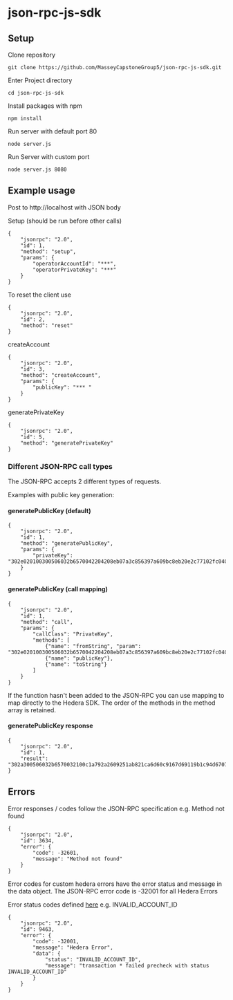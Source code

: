 # json-rpc-js-sdk

## Setup

Clone repository

    git clone https://github.com/MasseyCapstoneGroup5/json-rpc-js-sdk.git

Enter Project directory

    cd json-rpc-js-sdk

Install packages with npm

    npm install

Run server with default port 80

    node server.js

Run Server with custom port

    node server.js 8080


## Example usage

Post to http://localhost with JSON body

Setup (should be run before other calls)

    {
        "jsonrpc": "2.0",
        "id": 1,
        "method": "setup",
        "params": {
            "operatorAccountId": "***",
            "operatorPrivateKey": "***"
        }
    }

To reset the client use

    {
        "jsonrpc": "2.0",
        "id": 2,
        "method": "reset"
    }

createAccount

    {
        "jsonrpc": "2.0",
        "id": 3,
        "method": "createAccount",
        "params": {
            "publicKey": "*** "
        }
    }

generatePrivateKey

    {
        "jsonrpc": "2.0",
        "id": 5,
        "method": "generatePrivateKey"
    }


### Different JSON-RPC call types
The JSON-RPC accepts 2 different types of requests.

Examples with public key generation:


#### generatePublicKey (default)
    {
        "jsonrpc": "2.0",
        "id": 1,
        "method": "generatePublicKey",
        "params": {
            "privateKey": "302e020100300506032b6570042204208eb07a3c856397a609bc8eb20e2c77102fc0403b418ca50380a3a29f2747a796"
        }
    }
#### generatePublicKey (call mapping)
    {
        "jsonrpc": "2.0",
        "id": 1,
        "method": "call",
        "params": {
            "callClass": "PrivateKey",
            "methods": [
                {"name": "fromString", "param": "302e020100300506032b6570042204208eb07a3c856397a609bc8eb20e2c77102fc0403b418ca50380a3a29f2747a796"},
                {"name": "publicKey"},
                {"name": "toString"}
            ]
        }
    }
If the function hasn't been added to the JSON-RPC you can use mapping to map directly to the Hedera SDK.
The order of the methods in the method array is retained.

#### generatePublicKey response
    {
        "jsonrpc": "2.0",
        "id": 1,
        "result": "302a300506032b6570032100c1a792a2609251ab821ca6d60c9167d69119b1c94d67075bd74604d9b1d31872"
    }

## Errors
Error responses / codes follow the JSON-RPC specification e.g. Method not found 

    {
        "jsonrpc": "2.0",
        "id": 3634,
        "error": {
            "code": -32601,
            "message": "Method not found"
        }
    }

Error codes for custom hedera errors have the error status and message in the data object.
The JSON-RPC error code is -32001 for all Hedera Errors

Error status codes defined [here](https://github.com/hashgraph/hedera-protobufs/blob/main/services/response_code.proto)
e.g. INVALID_ACCOUNT_ID

    {
        "jsonrpc": "2.0",
        "id": 9463,
        "error": {
            "code": -32001,
            "message": "Hedera Error",
            "data": {
                "status": "INVALID_ACCOUNT_ID",
                "message": "transaction * failed precheck with status INVALID_ACCOUNT_ID"
            }
        }
    }
